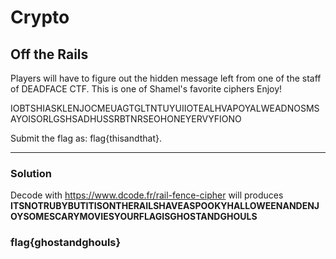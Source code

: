 # Crypto

## Off the Rails

Players will have to figure out the hidden message left from one of the staff of DEADFACE CTF. This is one of Shamel's favorite ciphers Enjoy!

IOBTSHIASKLENJOCMEUAGTGLTNTUYUIIOTEALHVAPOYALWEADNOSMSAYOISORLGSHSADHUSSRBTNRSEOHONEYERVYFIONO

Submit the flag as: flag{thisandthat}.

---

### Solution

Decode with https://www.dcode.fr/rail-fence-cipher will produces **ITSNOTRUBYBUTITISONTHERAILSHAVEASPOOKYHALLOWEENANDENJOYSOMESCARYMOVIESYOURFLAGISGHOSTANDGHOULS**



### flag{ghostandghouls}